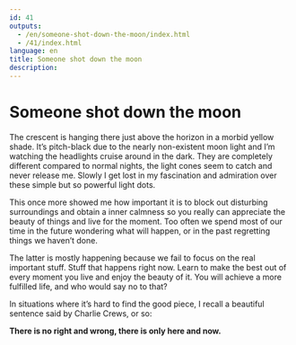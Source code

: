 ```yaml
---
id: 41
outputs:
  - /en/someone-shot-down-the-moon/index.html
  - /41/index.html
language: en
title: Someone shot down the moon
description:
---
```

<h1>Someone shot down the moon</h1>
<p>
The crescent is hanging there just above the horizon in a morbid yellow shade. It’s pitch-black due to the nearly non-existent moon light and I’m watching the headlights cruise around in the dark.
They are completely different compared to normal nights, the light cones seem to catch and never release me. Slowly I get lost in my fascination and admiration over these simple but so powerful light dots.
</p>
<p>
This once more showed me how important it is to block out disturbing surroundings and obtain a inner calmness so you really can appreciate the beauty of things and live for the moment.
Too often we spend most of our time in the future wondering what will happen, or in the past regretting things we haven’t done.
</p>
<p>
The latter is mostly happening because we fail to focus on the real important stuff. Stuff that happens right now. Learn to make the best out of every moment you live and enjoy the beauty of it. You will achieve a more fulfilled life, and who would say no to that?
</p>
<p>
In situations where it’s hard to find the good piece, I recall a beautiful sentence said by Charlie Crews, or so:
</p>
<p>
<strong>There is no right and wrong, there is only here and now.</strong>
</p>
